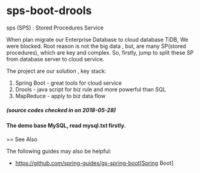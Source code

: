 # sps-boot-drools
sps (SPS) :  Stored Procedures Service

When plan migrate our Enterprise Database to cloud database TiDB, We were blocked.
Root reason is not the big data , but, are many SP(stored procedures), which are key and complex.
So, firstly, jump to split these SP from database server to cloud service.

The project are our solution , key stack:
1. Spring Boot - great tools for cloud service
2. Drools - java script for biz rule and more powerful than SQL
3. MapReduce - apply to biz data flow


##### (source codes checked in on 2018-05-28)
#### The demo base MySQL, read mysql.txt firstly. 

== See Also

The following guides may also be helpful:

* https://github.com/spring-guides/gs-spring-boot[Spring Boot]
